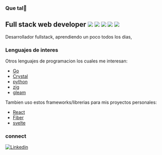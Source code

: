 ###  Que tal👋

## Full stack web developer  ![](https://img.shields.io/badge/dev-DD0031.svg?logo=angular&logoColor=white) ![](https://img.shields.io/badge/dev-blue.svg?logo=typescript&logoColor=white) ![](https://img.shields.io/badge/dev-yellow.svg?logo=javascript&logoColor=white) ![](https://img.shields.io/badge/dev-blue.svg?logo=postgresql&logoColor=white) ![](https://img.shields.io/badge/dev-black.svg?logo=deno&logoColor=white)


Desarrollador fullstack, aprendiendo un poco todos los dias,

### Lenguajes de interes
Otros lenguajes de programacion los cuales me interesan:

* [Go](https://golang.org/)
* [Crystal](https://github.com/crystal-lang/crystal)
* [python](https://www.python.org/)
* [zig](https://ziglang.org/)
* [gleam](https://gleam.run/)

Tambien uso estos frameworks/librerias para mis proyectos personales:

* [React](https://github.com/facebook/react)
* [Fiber](https://github.com/gofiber/fiber)
* [svelte](https://svelte.dev/)
### connect
[![Linkedin](https://img.shields.io/badge/LinkedIn-blue.svg?style=for-the-badge&logo=linkedin)][linkedin]

[linkedin]: https://www.linkedin.com/in/nicolangelo-damico-rincon/
